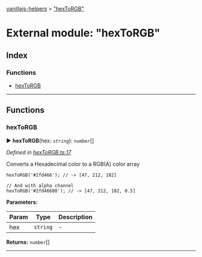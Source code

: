 [vanillajs-helpers](../README.md) > ["hexToRGB"](../modules/_hextorgb_.md)



# External module: "hexToRGB"

## Index

### Functions

* [hexToRGB](_hextorgb_.md#hextorgb)



---
## Functions
<a id="hextorgb"></a>

###  hexToRGB

► **hexToRGB**(hex: *`string`*): `number`[]



*Defined in [hexToRGB.ts:17](https://github.com/Tokimon/vanillajs-helpers/blob/cf259dc/hexToRGB.ts#L17)*



Converts a Hexadecimal color to a RGB(A) color array

    hexToRGB('#2fd466'); // -> [47, 212, 102]
    
    // And with alpha channel
    hexToRGB('#2fd46680'); // -> [47, 212, 102, 0.5]


**Parameters:**

| Param | Type | Description |
| ------ | ------ | ------ |
| hex | `string`   |  - |





**Returns:** `number`[]





___



